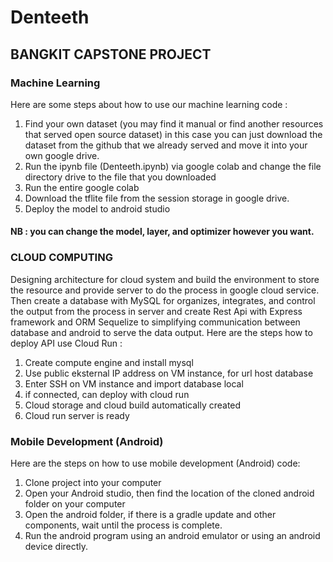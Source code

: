 # Denteeth
## BANGKIT CAPSTONE PROJECT

### Machine Learning
Here are some steps about how to use our machine learning code :
1. Find your own dataset (you may find it manual or find another resources that served open source dataset) in this case you can just download the dataset from the github that we already served and move it into your own google drive.
2. Run the ipynb file (Denteeth.ipynb) via google colab and change the file directory drive to the file that you downloaded
3. Run the entire google colab
4. Download the tflite file from the session storage in google drive.
5. Deploy the model to android studio
#### NB : you can change the model, layer, and optimizer however you want.

### CLOUD COMPUTING
Designing architecture for cloud system and build the environment to store the resource and provide server to do the process in google cloud service. Then create a database with MySQL for organizes, integrates, and control the output from the process in server and create Rest Api with Express framework and ORM Sequelize to simplifying communication between database and android to serve the data output.
Here are the steps how to deploy API use Cloud Run :
1. Create compute engine and install mysql
2. Use public eksternal IP address on VM instance, for url host database
3. Enter SSH on VM instance and import database local
4. if connected, can deploy with cloud run
5. Cloud storage and cloud build automatically created
6. Cloud run server is ready

### Mobile Development (Android)
Here are the steps on how to use mobile development (Android) code:
1. Clone project into your computer
2. Open your Android studio, then find the location of the cloned android folder on your computer
3. Open the android folder, if there is a gradle update and other components, wait until the process is complete.
4. Run the android program using an android emulator or using an android device directly.
